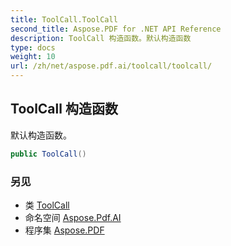 ```yaml
---
title: ToolCall.ToolCall
second_title: Aspose.PDF for .NET API Reference
description: ToolCall 构造函数。默认构造函数
type: docs
weight: 10
url: /zh/net/aspose.pdf.ai/toolcall/toolcall/
---
```

## ToolCall 构造函数

默认构造函数。

```csharp
public ToolCall()
```

### 另见

* 类 [ToolCall](../)
* 命名空间 [Aspose.Pdf.AI](../../../aspose.pdf.ai/)
* 程序集 [Aspose.PDF](../../../)